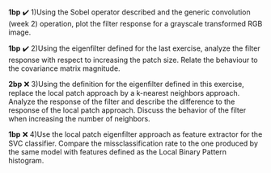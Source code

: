 **1bp** ✔️ 1)Using the Sobel operator described and the generic convolution (week 2) operation, plot the filter response for a grayscale transformed RGB image.

**1bp** ✔️ 2)Using the eigenfilter defined for the last exercise, analyze the filter response with respect to increasing the patch size. Relate the behaviour to the covariance matrix magnitude.

**2bp** ❌ 3)Using the definition for the eigenfilter defined in this exercise, replace the local patch approach by a k-nearest neighbors approach. Analyze the response of the filter and describe the difference to the response of the local patch approach. Discuss the behavior of the filter when increasing the number of neighbors.

**1bp** ❌ 4)Use the local patch eigenfilter approach as feature extractor for the SVC classifier. Compare the missclassification rate to the one produced by the same model with features defined as the Local Binary Pattern histogram.
